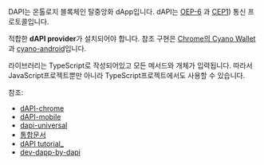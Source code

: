 


DAPI는 온톨로지 블록체인 탈중앙화 dApp입니다. dAPI는 [OEP-6](https://github.com/backslash47/OEPs/blob/oep-dapp-api/OEP-6/OEP-6.mediawiki) 과 [CEP1](https://github.com/ontio-cyano/CEPs/blob/master/CEP1.mediawiki)) 통신 프로토콜입니다. 

적합한 **dAPI provider**가 설치되어야 합니다. 참조 구현은 [Chrome의 Cyano Wallet](https://github.com/ontio/cyano-wallet) 과 [cyano-android](https://github.com/ontio-cyano/cyano-android)입니다.

라이브러리는 TypeScript로 작성되어있고 모든 메서드와 개체가 입력됩니다. 따라서 JavaScript프로젝트뿐만 아니라 TypeScript프로젝트에서도 사용할 수 있습니다.



참조:
* [dAPI-chrome](https://github.com/ontio/ontology-dapi)
* [dAPI-mobile](https://github.com/ontio-cyano/cyano-bridge)
* [dapi-universal](https://github.com/ontio-cyano/dapi-universal)
* [통합문서](https://github.com/ontio-cyano/integration-docs)
* [dAPI tutorial_](https://ontio.github.io/documentation/ontology_dapp_dev_tutorial_en.html)
* [dev-dapp-by-dapi](https://github.com/punicasuite/punicasuite.github.io/blob/master/content/tutorials/dapp-by-dapi.md)
